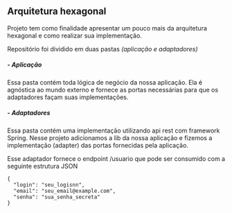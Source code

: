 ## Arquitetura hexagonal

Projeto tem como finalidade apresentar um pouco mais da arquitetura hexagonal e como realizar sua implementação.

Repositório foi dividido em duas pastas *(aplicação e adaptadores)*

##### - *Aplicação*

Essa pasta contém toda lógica de negócio da nossa aplicação. Ela é agnóstica ao mundo externo e fornece as portas necessárias para que os adaptadores façam suas implementações.

##### - *Adaptadores*

Essa pasta contém uma implementação utilizando api rest com framework Spring. Nesse projeto adicionamos a lib da nossa aplicação  e fizemos a implementação (adapter) das portas fornecidas pela aplicação. 

Esse adaptador fornece o endpoint /usuario que pode ser consumido com a seguinte estrutura JSON

```
{
  "login": "seu_logisnn",
  "email": "seu_email@example.com",
  "senha": "sua_senha_secreta"
}
```
